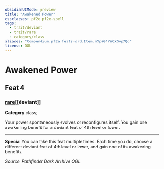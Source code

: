 ```yaml
---
obsidianUIMode: preview
title: "Awakened Power"
cssclasses: pf2e,pf2e-spell
tags:
  - trait/deviant
  - trait/rare
  - category/class
aliases: "Compendium.pf2e.feats-srd.Item.mXp6G4YWCXGvp7Qd"
license: OGL
---
```

# Awakened Power
## Feat 4
### [rare](rare "Rare Rarity Trait")[[deviant]]

**Category** class; 




Your power spontaneously evolves or reconfigures itself. You gain one awakening benefit for a deviant feat of 4th level or lower.

* * *

**Special** You can take this feat multiple times. Each time you do, choose a different deviant feat of 4th level or lower, and gain one of its awakening benefits.

*Source: Pathfinder Dark Archive*
*OGL*